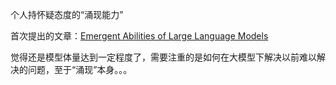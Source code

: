 个人持怀疑态度的“涌现能力”

首次提出的文章：[Emergent Abilities of Large Language Models](4.%20Artificial%20intelligence/1.%20Major%20goals/Intelligence/Natural%20language%20processing/Large%20language%20model/+Papers/Emergent%20Abilities%20of%20Large%20Language%20Models.md)

觉得还是模型体量达到一定程度了，需要注重的是如何在大模型下解决以前难以解决的问题，至于“涌现”本身。。。



















